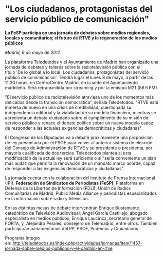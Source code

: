 # "Los ciudadanos, protagonistas del servicio público de comunicación"

**La FeSP participa en una jornada de debates sobre medios regionales, locales y comunitarios; el futuro de RTVE y la regeneración de los medios públicos**

*Madrid, 6 de mayo de 2017.*

La plataforma Teledetodos y el Ayuntamiento de Madrid han organizado una jornada de debates y talleres sobre la radiotelevisión pública con el título 'De lo global a lo local. Los ciudadanos, protagonistas del servicio público de comunicación'. Tendrá lugar el lunes 8 de mayo, a partir de las 11.30 horas, en CentroCentro Madrid, en la sede del Ayuntamiento madrileño. Será retransmitida por streaming y por la emisora M21 (88.6 FM).

"El servicio público de radiotelevisión atraviesa uno de los momentos más delicados desde la transición democrática", señala Teledetodos. "RTVE está inmersa de nuevo en una crisis de credibilidad, cuestionada su independencia editorial y la viabilidad de su modelo financiero, mientras se acrecienta un debate ciudadano sobre el cumplimiento de su misión de servicio público y renace el debate político sobre un nuevo modelo capaz de responder a las actuales exigencias democráticas y ciudadanas".

El Congreso de los Diputados va a debatir próximamente una proposición de ley presentada por el PSOE para volver al anterior sistema de elección del Consejo de Administración de RTVE y su presidente o presidenta, por mayoría cualificada de dos tercios. Teledetodos plantea si esta modificación de la actual ley será suficiente o si "sería conveniente un plan más audaz que permita la renovación de un mandato marco acorde, capaz de responder a las exigencias democráticas y ciudadanas".

La jornada cuenta con la colaboración del Instituto de Prensa Internacional (IPI), **Federación de Sindicatos de Periodistas (FeSP)**, Plataforma en Defensa de la Libertad de Información (PDLI), Unión de Radios Comunitarias de Madrid, Public Media Alliance y periodistas especializados en la información sobre radio y televisión.

En las distintas mesas de debate intervendrán Enrique Bustamante, catedrático de Televisión Audiovisual; Ángel García Castillejo, abogado especialista en medios públicos; Enrique Laucirica, secretario general de FORTA, y  Alejandro Perales, consejero de Telemadrid, entre otros. También participarán parlamentarios del PP, PSOE, Podemos y Ciudadanos.

Programa íntegro en: http://teledetodos.es/index.php/actividades/jornadas/item/1457-jornada-sobre-medios-publicos-y-el-cambio-en-rtve

